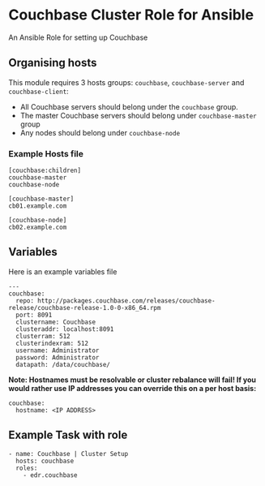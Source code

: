# Couchbase Cluster Role for Ansible

An Ansible Role for setting up Couchbase

## Organising hosts

This module requires 3 hosts groups: `couchbase`, `couchbase-server` and `couchbase-client`:

* All Couchbase servers should belong under the `couchbase` group.
* The master Couchbase servers should belong under `couchbase-master` group
* Any nodes should belong under `couchbase-node`


### Example Hosts file

```
[couchbase:children]
couchbase-master
couchbase-node

[couchbase-master]
cb01.example.com

[couchbase-node]
cb02.example.com
```

## Variables

Here is an example variables file

```
---
couchbase:
  repo: http://packages.couchbase.com/releases/couchbase-release/couchbase-release-1.0-0-x86_64.rpm
  port: 8091
  clustername: Couchbase
  clusteraddr: localhost:8091
  clusterram: 512
  clusterindexram: 512
  username: Administrator
  password: Administrator
  datapath: /data/couchbase/
```

**Note: Hostnames must be resolvable or cluster rebalance will fail! If you would rather use IP addresses you can override this on a per host basis:**

```
couchbase:
  hostname: <IP ADDRESS>
```

## Example Task with role

```
- name: Couchbase | Cluster Setup
  hosts: couchbase
  roles:
    - edr.couchbase
```
